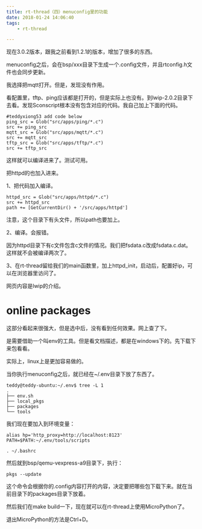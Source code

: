 ```yaml
---
title: rt-thread（四）menuconfig里的功能
date: 2018-01-24 14:06:40
tags:
	- rt-thread

---
```




现在3.0.2版本，跟我之前看到1.2.1的版本，增加了很多的东西。

menuconfig之后，会在bsp/xxx目录下生成一个.config文件，并且rtconfig.h文件也会同步更新。

我选择把mqtt打开。但是，发现没有作用。

看配置里，tftp、ping应该都是打开的，但是实际上也没有。到lwip-2.0.2目录下去看。发现Sconscript根本没有包含对应的代码。我自己加上下面的代码。

```
#teddyxiong53 add code below
ping_src = Glob("src/apps/ping/*.c") 
src += ping_src
mqtt_src = Glob("src/apps/mqtt/*.c") 
src += mqtt_src
tftp_src = Glob("src/apps/tftp/*.c") 
src += tftp_src
```

这样就可以编译进来了。测试可用。

把httpd的也加入进来。

1、把代码加入编译。

```
httpd_src = Glob("src/apps/httpd/*.c") 
src += httpd_src
path += [GetCurrentDir() + '/src/apps/httpd']
```

注意，这个目录下有头文件，所以path也要加上。

2、编译。会报错。

因为httpd目录下有c文件包含c文件的情况。我们把fsdata.c改成fsdata.c.dat。这样就不会被编译两次了。

3、在rt-thread留给我们的main函数里，加上httpd_init，启动后，配置好ip，可以在浏览器里访问了。

网页内容是lwip的介绍。

# online packages 

这部分看起来很强大，但是选中后，没有看到任何效果。网上查了下。

是需要借助一个叫env的工具。但是看文档描述，都是在windows下的。先下载下来包看看。

实际上，linux上是更加容易做的。

当你执行menuconfig之后，就已经在~/.env目录下放了东西了。

```
teddy@teddy-ubuntu:~/.env$ tree -L 1
.
├── env.sh
├── local_pkgs
├── packages
└── tools
```

我们现在要加入到环境变量：

```
alias hp='http_proxy=http://localhost:8123'
PATH=$PATH:~/.env/tools/scripts
```

```
. ~/.bashrc
```

然后就到bsp/qemu-vexpress-a9目录下，执行：

```
pkgs --update
```

这个命令会根据你的.config内容打开的内容，决定要把哪些包下载下来。就在当前目录下的packages目录下放着。

然后我们在make build一下，现在就可以在rt-thread上使用MicroPython了。

退出MicroPython的方法是Ctrl+D。



